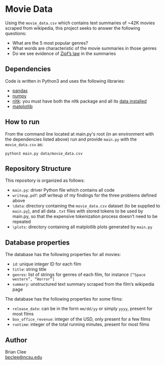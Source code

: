 # Movie Data

Using the `movie_data.csv` which contains text summaries of ~42K movies scraped from wikipedia, this project seeks to answer the following questions:
- What are the 5 most popular genres?
- What words are characteristic of the movie summaries in those genres
- Do we see evidence of [Zipf’s law](https://simple.wikipedia.org/wiki/Zipf%27s_law) in the summaries

## Dependencies

Code is written in Python3 and uses the following libraries:
- [pandas](http://pandas.pydata.org)
- [numpy](http://www.numpy.org)
- [nltk](http://www.nltk.org): you must have both the nltk package and all its [data installed](http://www.nltk.org/data.html)
- [matplotlib](https://matplotlib.org)

## How to run

From the command line located at main.py's root (in an environment with the dependencies listed above) run and provide `main.py` with the `movie_data.csv` as:  

`python3 main.py data/movie_data.csv`

## Repository Structure  

This repository is organized as follows:
- `main.py`: driver Python file which contains all code
- `writeup.pdf`: pdf writeup of my findings for the three problems defined above
- `\data`: directory containing the `movie_data.csv` dataset (to be supplied to `main.py`), and all data `.txt` files with stored tokens to be used by main.py, so that the expensive tokenization process doesn't need to be repeated
- `\plots`: directory containing all matplotlib plots generated by `main.py`

## Database properties

The database has the following properties for all movies:
- `id`: unique integer ID for each film
- `title`: string title
- `genres`: list of strings for genres of each film, for instance `[“Space western”, “Horror”]`
- `summary`: unstructured text summary scraped from the film’s wikipedia page

The database has the following properties for some films:
- `release_date`: can be in the form `mm/dd/yy` or simply `yyyy`, present for most films
- `box_office_revenue`: integer of the USD, only present for a few films
- `runtime`: integer of the total running minutes, present for most films

## Author

Brian Clee  
bpclee@ncsu.edu
